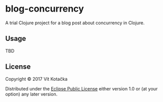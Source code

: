 # blog-concurrency

A trial Clojure project for a blog post about concurrency in Clojure.

## Usage

TBD

## License

Copyright © 2017 Vít Kotačka

Distributed under the [Eclipse Public License](https://eclipse.org/org/documents/epl-v10.php)
either version 1.0 or (at your option) any later version.
